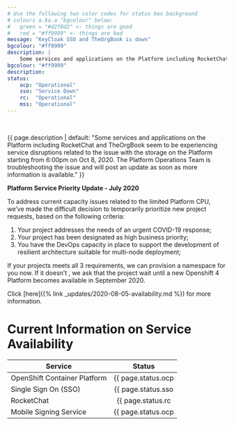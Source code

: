```yaml
---
# Use the following two color codes for status box background
# colours a.ka.a "bgcolour" below: 
#   green = "#d2f8d2" <- things are good
#   red = "#ff9999" <- things are bad
message: "KeyCloak SSO and TheOrgBook is down"
bgcolour: "#ff9999"
description: |
    Some services and applications on the Platform including RocketChat and TheOrgBook seem to be experiencing service disruptions related to the issue with the storage on the Platform starting from 6:00pm on Oct 8, 2020. The Platform Operations Team is troubleshooting the issue and will post an update as soon as more information is available. 
bgcolour: "#ff9999"
description:
status:
    ocp: "Operational"
    sso: "Service Down"
    rc:  "Operational"
    mss: "Operational"
---
```

<br />

{{ page.description | default: "Some services and applications on the Platform including RocketChat and TheOrgBook seem to be experiencing service disruptions related to the issue with the storage on the Platform starting from 6:00pm on Oct 8, 2020. The Platform Operations Team is troubleshooting the issue and will post an update as soon as more information is available." }} 

<b>Platform Service Priority Update - July 2020</b>

To address current capacity issues related to the limited Platform CPU, we’ve made the difficult decision to temporarily prioritize new project requests, based on the following criteria:

1. Your project addresses the needs of an urgent COVID-19 response;
2. Your project has been designated as high business priority;
3. You have the DevOps capacity in place to support the development of resilient architecture suitable for multi-node deployment;

If your projects meets all 3 requirements, we can provision a namespace for you now. If it doesn’t , we ask that the project wait until a new Openshift 4 Platform becomes available in September 2020.

Click [here]({% link _updates/2020-08-05-availability.md %}) for more information.  

# Current Information on Service Availability

| Service                      | Status                                      |
| ---------------------------- |:-------------------------------------------:| 
| OpenShift Container Platform | {{ page.status.ocp | default: "Unknown" }}  |
| Single Sign On (SSO)         | {{ page.status.sso | default: "Unknown" }}  |
| RocketChat                   | {{ page.status.rc | default: "Unknown" }}   |
| Mobile Signing Service       | {{ page.status.ocp | default: "Unknown" }}  |

